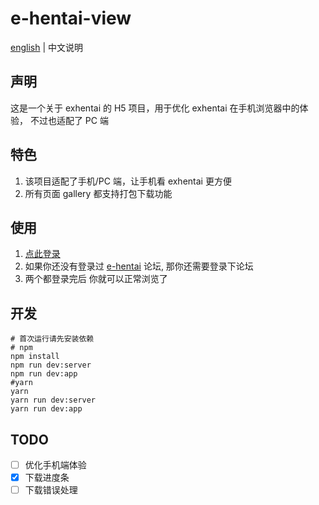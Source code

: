 # e-hentai-view

[english](./README.md) | 中文说明

## 声明

这是一个关于 exhentai 的 H5 项目，用于优化 exhentai 在手机浏览器中的体验， 不过也适配了 PC 端

## 特色

1. 该项目适配了手机/PC 端，让手机看 exhentai 更方便
2. 所有页面 gallery 都支持打包下载功能

## 使用

1. [点此登录](https://e-hentai-view.now.sh/signin)
2. 如果你还没有登录过 [e-hentai](https://forums.e-hentai.org/index.php) 论坛, 那你还需要登录下论坛
3. 两个都登录完后 你就可以正常浏览了

## 开发

```shell
# 首次运行请先安装依赖
# npm
npm install
npm run dev:server
npm run dev:app
#yarn
yarn
yarn run dev:server
yarn run dev:app
```

## TODO

- [ ] 优化手机端体验
- [x] 下载进度条
- [ ] 下载错误处理
